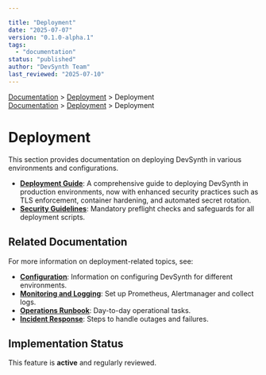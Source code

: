 ```yaml
---

title: "Deployment"
date: "2025-07-07"
version: "0.1.0-alpha.1"
tags:
  - "documentation"
status: "published"
author: "DevSynth Team"
last_reviewed: "2025-07-10"
---
```

<div class="breadcrumbs">
<a href="../index.md">Documentation</a> &gt; <a href="index.md">Deployment</a> &gt; Deployment
</div>

<div class="breadcrumbs">
<a href="../index.md">Documentation</a> &gt; <a href="index.md">Deployment</a> &gt; Deployment
</div>

# Deployment

This section provides documentation on deploying DevSynth in various environments and configurations.

 - **[Deployment Guide](deployment_guide.md)**: A comprehensive guide to deploying DevSynth in production environments, now with enhanced security practices such as TLS enforcement, container hardening, and automated secret rotation.
 - **[Security Guidelines](security_guidelines.md)**: Mandatory preflight checks and safeguards for all deployment scripts.

## Related Documentation

For more information on deployment-related topics, see:

- **[Configuration](../user_guides/configuration.md)**: Information on configuring DevSynth for different environments.
- **[Monitoring and Logging](monitoring.md)**: Set up Prometheus, Alertmanager and collect logs.
- **[Operations Runbook](runbooks/operations_runbook.md)**: Day-to-day operational tasks.
- **[Incident Response](runbooks/incident_response.md)**: Steps to handle outages and failures.
## Implementation Status

This feature is **active** and regularly reviewed.

